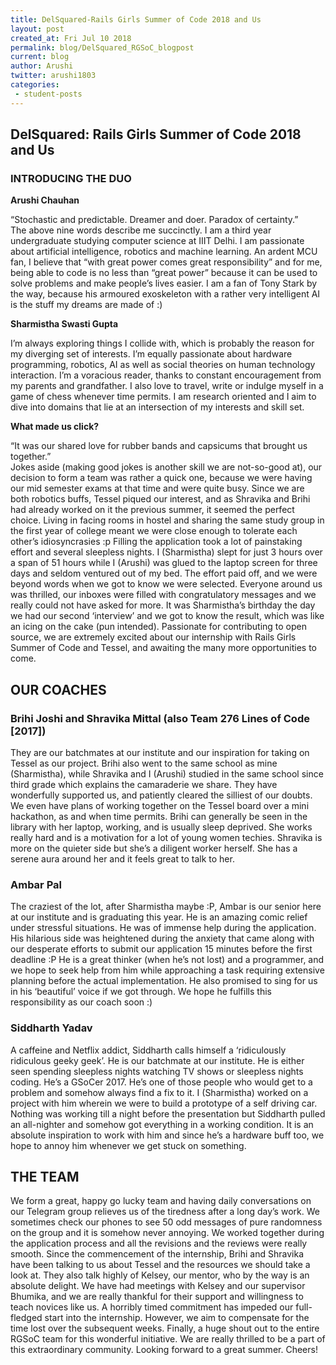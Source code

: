 ```yaml
---
title: DelSquared-Rails Girls Summer of Code 2018 and Us
layout: post
created_at: Fri Jul 10 2018
permalink: blog/DelSquared_RGSoC_blogpost
current: blog
author: Arushi
twitter: arushi1803
categories:
 - student-posts
---
```

## DelSquared: Rails Girls Summer of Code 2018 and Us

### INTRODUCING THE DUO

**Arushi Chauhan**

“Stochastic and predictable. Dreamer and doer. Paradox of certainty.”<br>
The above nine words describe me succinctly. I am a third year undergraduate studying computer science at IIIT Delhi. I am passionate about artificial intelligence, robotics and machine learning. An ardent MCU fan, I believe that “with great power comes great responsibility” and for me, being able to code is no less than “great power” because it can be used to solve problems and make people’s lives easier. I am a fan of Tony Stark by the way, because his armoured exoskeleton with a rather very intelligent AI is the stuff my dreams are made of :)


**Sharmistha Swasti Gupta**

I’m always exploring things I collide with, which is probably the reason for my diverging set of interests. I’m equally passionate about hardware programming, robotics, AI as well as social theories on human technology interaction. I’m a voracious reader, thanks to constant encouragement from my parents and grandfather. I also love to travel, write or indulge myself in a game of chess whenever time permits. I am research oriented and I aim to dive into domains that lie at an intersection of my interests and skill set.


**What made us click?**

“It was our shared love for rubber bands and capsicums that brought us together.”<br>
Jokes aside (making good jokes is another skill we are not-so-good at), our decision to form a team was rather a quick one, because we were having our mid semester exams at that time and were quite busy. Since we are both robotics buffs, Tessel piqued our interest, and as Shravika and Brihi had already worked on it the previous summer, it seemed the perfect choice. Living in facing rooms in hostel and sharing the same study group in the first year of college meant we were close enough to tolerate each other’s idiosyncrasies :p
Filling the application took a lot of painstaking effort and several sleepless nights. I (Sharmistha) slept for just 3 hours over a span of 51 hours while I (Arushi) was glued to the laptop screen for three days and seldom ventured out of my bed. The effort paid off, and we were beyond words when we got to know we were selected. Everyone around us was thrilled, our inboxes were filled with congratulatory messages and we really could not have asked for more. It was Sharmistha’s birthday the day we had our second ‘interview’ and we got to know the result, which was like an icing on the cake (pun intended). Passionate for contributing to open source, we are extremely excited about our internship with Rails Girls Summer of Code and Tessel, and awaiting the many more opportunities to come.


## OUR COACHES

### Brihi Joshi and Shravika Mittal  (also Team 276 Lines of Code [2017])

They are our batchmates at our institute and our inspiration for taking on Tessel as our project. Brihi also went to the same school as mine (Sharmistha), while Shravika and I (Arushi) studied in the same school since third grade which explains the camaraderie we share. They have wonderfully supported us, and patiently cleared the silliest of our doubts. We even have plans of working together on the Tessel board over a mini hackathon, as and when time permits.
Brihi can generally be seen in the library with her laptop, working, and is usually sleep deprived. She works really hard and is a motivation for a lot of young women techies. 
Shravika is more on the quieter side but she’s a diligent worker herself. She has a serene aura around her and it feels great to talk to her.


### Ambar Pal

The craziest of the lot, after Sharmistha maybe :P, Ambar is our senior here at our institute and is graduating this year. He is an amazing comic relief under stressful situations. He was of immense help during the application. His hilarious side was heightened during the anxiety that came along with our desperate efforts to submit our application 15 minutes before the first deadline :P He is a great thinker (when he’s not lost) and a programmer, and we hope to seek help from him while approaching a task requiring extensive planning before the actual implementation. He also promised to sing for us in his ‘beautiful’ voice if we got through. We hope he fulfills this responsibility as our coach soon :)


### Siddharth Yadav

A caffeine and Netflix addict, Siddharth calls himself a ‘ridiculously ridiculous geeky geek’. He is our batchmate at our institute. He is either seen spending sleepless nights watching TV shows or sleepless nights coding. He’s a GSoCer 2017. He’s one of those people who would get to a problem and somehow always find a fix to it. I (Sharmistha) worked on a project with him wherein we were to build a prototype of a self driving car. Nothing was working till a night before the presentation but Siddharth pulled an all-nighter and somehow got everything in a working condition. It is an absolute inspiration to work with him and since he’s a hardware buff too, we hope to annoy him whenever we get stuck on something.


## THE TEAM

We form a great, happy go lucky team and having daily conversations on our Telegram group relieves us of the tiredness after a long day’s work. We sometimes check our phones to see 50 odd messages of pure randomness on the group and it is somehow never annoying. 
We worked together during the application process and all the revisions and the reviews were really smooth. Since the commencement of the internship, Brihi and Shravika have been talking to us about Tessel and the resources we should take a look at. They also talk highly of Kelsey, our mentor, who by the way is an absolute delight. We have had meetings with Kelsey and our supervisor Bhumika, and we are really thankful for their support and willingness to teach novices like us. A horribly timed commitment has impeded our full-fledged start into the internship. However, we aim to compensate for the time lost over the subsequent weeks. Finally, a huge shout out to the entire RGSoC team for this wonderful initiative. We are really thrilled to be a part of this extraordinary community. Looking forward to a great summer. Cheers!

